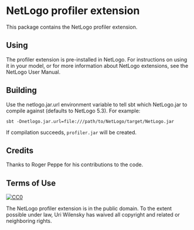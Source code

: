 # NetLogo profiler extension

This package contains the NetLogo profiler extension.

## Using

The profiler extension is pre-installed in NetLogo. For instructions on using it in your model, or for more information about NetLogo extensions, see the NetLogo User Manual.

## Building

Use the netlogo.jar.url environment variable to tell sbt which NetLogo.jar to compile against (defaults to NetLogo 5.3). For example:

    sbt -Dnetlogo.jar.url=file:///path/to/NetLogo/target/NetLogo.jar

If compilation succeeds, `profiler.jar` will be created.

## Credits

Thanks to Roger Peppe for his contributions to the code.

## Terms of Use

[![CC0](http://i.creativecommons.org/p/zero/1.0/88x31.png)](http://creativecommons.org/publicdomain/zero/1.0/)

The NetLogo profiler extension is in the public domain.  To the extent possible under law, Uri Wilensky has waived all copyright and related or neighboring rights.
